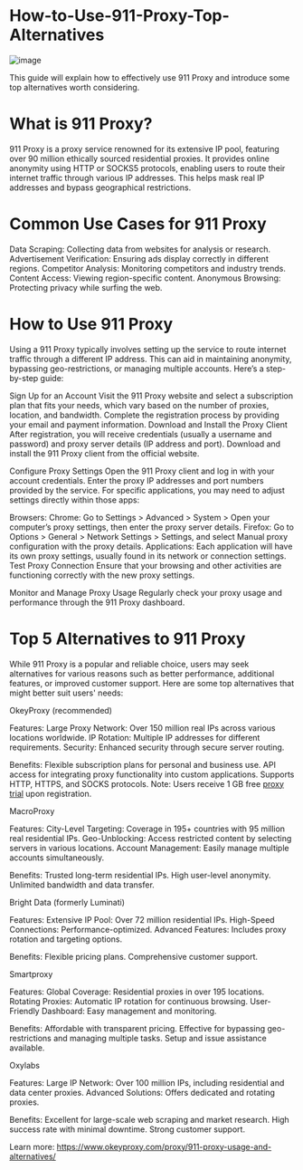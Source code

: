# How-to-Use-911-Proxy-Top-Alternatives
![image](https://github.com/user-attachments/assets/b5fc5e00-b122-4e7c-ac64-2a5419779af2)

This guide will explain how to effectively use 911 Proxy and introduce some top alternatives worth considering.

# What is 911 Proxy?
911 Proxy is a proxy service renowned for its extensive IP pool, featuring over 90 million ethically sourced residential proxies. It provides online anonymity using HTTP or SOCKS5 protocols, enabling users to route their internet traffic through various IP addresses. This helps mask real IP addresses and bypass geographical restrictions.

# Common Use Cases for 911 Proxy
Data Scraping: Collecting data from websites for analysis or research.
Advertisement Verification: Ensuring ads display correctly in different regions.
Competitor Analysis: Monitoring competitors and industry trends.
Content Access: Viewing region-specific content.
Anonymous Browsing: Protecting privacy while surfing the web.

# How to Use 911 Proxy
Using a 911 Proxy typically involves setting up the service to route internet traffic through a different IP address. This can aid in maintaining anonymity, bypassing geo-restrictions, or managing multiple accounts. Here’s a step-by-step guide:

Sign Up for an Account
Visit the 911 Proxy website and select a subscription plan that fits your needs, which vary based on the number of proxies, location, and bandwidth.
Complete the registration process by providing your email and payment information.
Download and Install the Proxy Client
After registration, you will receive credentials (usually a username and password) and proxy server details (IP address and port).
Download and install the 911 Proxy client from the official website.

Configure Proxy Settings
Open the 911 Proxy client and log in with your account credentials.
Enter the proxy IP addresses and port numbers provided by the service.
For specific applications, you may need to adjust settings directly within those apps:

Browsers:
Chrome: Go to Settings > Advanced > System > Open your computer’s proxy settings, then enter the proxy server details.
Firefox: Go to Options > General > Network Settings > Settings, and select Manual proxy configuration with the proxy details.
Applications: Each application will have its own proxy settings, usually found in its network or connection settings.
Test Proxy Connection
Ensure that your browsing and other activities are functioning correctly with the new proxy settings.

Monitor and Manage Proxy Usage
Regularly check your proxy usage and performance through the 911 Proxy dashboard.

# Top 5 Alternatives to 911 Proxy
While 911 Proxy is a popular and reliable choice, users may seek alternatives for various reasons such as better performance, additional features, or improved customer support. Here are some top alternatives that might better suit users' needs:


OkeyProxy (recommended)

Features:
Large Proxy Network: Over 150 million real IPs across various locations worldwide.
IP Rotation: Multiple IP addresses for different requirements.
Security: Enhanced security through secure server routing.

Benefits:
Flexible subscription plans for personal and business use.
API access for integrating proxy functionality into custom applications.
Supports HTTP, HTTPS, and SOCKS protocols.
Note: Users receive 1 GB free [proxy trial](https://www.okeyproxy.com/en) upon registration.


MacroProxy

Features:
City-Level Targeting: Coverage in 195+ countries with 95 million real residential IPs.
Geo-Unblocking: Access restricted content by selecting servers in various locations.
Account Management: Easily manage multiple accounts simultaneously.

Benefits:
Trusted long-term residential IPs.
High user-level anonymity.
Unlimited bandwidth and data transfer.


Bright Data (formerly Luminati)

Features:
Extensive IP Pool: Over 72 million residential IPs.
High-Speed Connections: Performance-optimized.
Advanced Features: Includes proxy rotation and targeting options.

Benefits:
Flexible pricing plans.
Comprehensive customer support.


Smartproxy

Features:
Global Coverage: Residential proxies in over 195 locations.
Rotating Proxies: Automatic IP rotation for continuous browsing.
User-Friendly Dashboard: Easy management and monitoring.

Benefits:
Affordable with transparent pricing.
Effective for bypassing geo-restrictions and managing multiple tasks.
Setup and issue assistance available.


Oxylabs

Features:
Large IP Network: Over 100 million IPs, including residential and data center proxies.
Advanced Solutions: Offers dedicated and rotating proxies.

Benefits:
Excellent for large-scale web scraping and market research.
High success rate with minimal downtime.
Strong customer support.

Learn more: https://www.okeyproxy.com/proxy/911-proxy-usage-and-alternatives/
